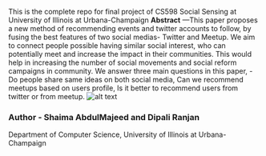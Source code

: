 This is the complete repo for final project of CS598 Social Sensing at University of Illinois at Urbana-Champaign
**Abstract** —This paper proposes a new method of recommending events and twitter accounts to follow, by fusing the best features of two social medias- Twitter and Meetup. We aim to connect people possible having similar social interest, who can potentially meet and increase the impact in their communities. This would help in increasing the number of social movements and social reform campaigns in community. We answer three main questions in this paper, - Do people share same ideas on both social media, Can we recommend meetups based on users profile, Is it better to recommend users from twitter or from meetup.
![alt text](TweetUp/image.png "Logo Title Text 1")

### Author - Shaima AbdulMajeed and  Dipali Ranjan
Department of Computer Science,  University of Illinois at Urbana-Champaign

